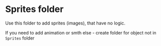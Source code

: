 # Sprites folder
Use this folder to add sprites (images), that have no logic.

If you need to add animation or smth else - create folder for object not in `Sprites` folder
